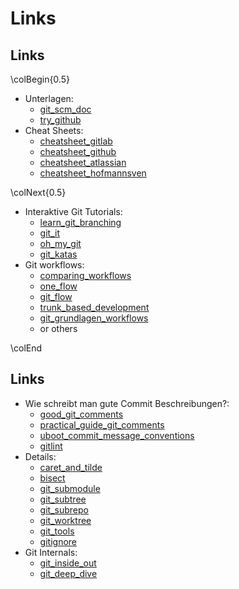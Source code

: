 Links
=====


Links
-----

[git_scm_doc]: https://git-scm.com/doc
[try_github]: https://try.github.io/

[cheatsheet_gitlab]: https://about.gitlab.com/images/press/git-cheat-sheet.pdf
[cheatsheet_github]: https://education.github.com/git-cheat-sheet-education.pdf
[cheatsheet_atlassian]: https://www.atlassian.com/git/tutorials/atlassian-git-cheatsheet
[cheatsheet_hofmannsven]: https://gist.github.com/hofmannsven/6814451

[learn_git_branching]: https://learngitbranching.js.org
[git_it]: https://github.com/jlord/git-it-electron
[oh_my_git]: https://blinry.itch.io/oh-my-git
[git_katas]: https://github.com/eficode-academy/git-katas

[comparing_workflows]: https://www.atlassian.com/git/tutorials/comparing-workflows
[one_flow]: http://endoflineblog.com/oneflow-a-git-branching-model-and-workflow
[git_flow]: https://www.atlassian.com/de/git/tutorials/comparing-workflows/gitflow-workflow
[trunk_based_development]: https://trunkbaseddevelopment.com/
[git_grundlagen_workflows]: https://www.amazon.de/Git-Dezentrale-Versionsverwaltung-Grundlagen-Workflows/dp/3898648001

\colBegin{0.5}

* Unterlagen:
  * [git_scm_doc]
  * [try_github]
* Cheat Sheets:
  * [cheatsheet_gitlab]
  * [cheatsheet_github]
  * [cheatsheet_atlassian]
  * [cheatsheet_hofmannsven]

\colNext{0.5}

* Interaktive Git Tutorials:
  * [learn_git_branching]
  * [git_it]
  * [oh_my_git]
  * [git_katas]
* Git workflows:
  * [comparing_workflows]
  * [one_flow]
  * [git_flow]
  * [trunk_based_development]
  * [git_grundlagen_workflows]
  * or others

\colEnd


Links
-----

[good_git_comments]: https://chris.beams.io/posts/git-commit/
[practical_guide_git_comments]: https://www.freecodecamp.org/news/writing-good-commit-messages-a-practical-guide/
[uboot_commit_message_conventions]: http://www.denx.de/wiki/view/U-Boot/Patches#Commit_message_conventions
[gitlint]: https://jorisroovers.com/gitlint/

[caret_and_tilde]: https://stackoverflow.com/questions/2221658/whats-the-difference-between-head-and-head-in-git
[bisect]: https://git-scm.com/docs/git-bisect
[git_submodule]: https://git-scm.com/docs/git-submodule
[git_subtree]: https://www.atlassian.com/git/tutorials/git-subtree
[git_subrepo]: https://github.com/ingydotnet/git-subrepo
[git_worktree]: https://git-scm.com/docs/git-worktree
[git_tools]: https://github.com/langchr86/git-tools
[gitignore]: https://github.com/github/gitignore

[git_inside_out]: https://codewords.recurse.com/issues/two/git-from-the-inside-out
[git_deep_dive]: https://www.youtube.com/watch?v=YWX-taj2iH0

* Wie schreibt man gute Commit Beschreibungen?:
  * [good_git_comments]
  * [practical_guide_git_comments]
  * [uboot_commit_message_conventions]
  * [gitlint]
* Details:
  * [caret_and_tilde]
  * [bisect]
  * [git_submodule]
  * [git_subtree]
  * [git_subrepo]
  * [git_worktree]
  * [git_tools]
  * [gitignore]
* Git Internals:
  * [git_inside_out]
  * [git_deep_dive]

